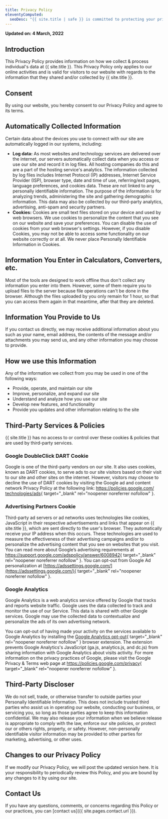 ```yaml
---
title: Privacy Policy
eleventyComputed:
  seoDesc: "{{ site.title | safe }} is committed to protecting your privacy. This Privacy Policy describes how we collect, use and share information about you when you use our website."
---
```


**Updated on: 4 March, 2022**

## Introduction

This Privacy Policy provides information on how we collect & process individual's data at {{ site.title }}. This Privacy Policy only applies to our online activities and is valid for visitors to our website with regards to the information that they shared and/or collected by {{ site.title }}.

## Consent

By using our website, you hereby consent to our Privacy Policy and agree to its terms.

## Automatically Collected Information

Certain data about the devices you use to connect with our site are automatically logged in our systems, including:

-	**Log data:** As most websites and technology services are delivered over the internet, our servers automatically collect data when you access or use our site and record it in log files. All hosting companies do this and are a part of the hosting service's analytics. The information collected by log files includes Internet Protocol (IP) addresses, Internet Service Provider (ISP), browser type, date and time of use, referring/exit pages, language preferences, and cookies data. These are not linked to any personally identifiable information. The purpose of the information is for analyzing trends, administering the site and gathering demographic information. This data may also be collected by our third-party analytics, advertising, anti-spam and security partners.
-	**Cookies:** Cookies are small text files stored on your device and used by web browsers. We use cookies to personalize the content that you see on our website and save your preferences. You can disable the use of cookies from your web browser's settings. However, if you disable Cookies, you may not be able to access some functionality on our website correctly or at all. We never place Personally Identifiable Information in Cookies.

## Information You Enter in Calculators, Converters, etc.

Most of the tools are designed to work offline thus don't collect any information you enter into them. However, some of them require you to upload files to the server because file operations can't be done in the browser. Although the files uploaded by you only remain for 1 hour, so that you can access them again in that meantime, after that they are deleted.

## Information You Provide to Us

If you contact us directly, we may receive additional information about you such as your name, email address, the contents of the message and/or attachments you may send us, and any other information you may choose to provide.

## How we use this Information

Any of the information we collect from you may be used in one of the following ways:

-	Provide, operate, and maintain our site
-	Improve, personalize, and expand our site
-	Understand and analyze how you use our site
-	Develop new features, and functionality
-	Provide you updates and other information relating to the site

## Third-Party Services & Policies

{{ site.title }} has no access to or control over these cookies & policies that are used by third-party services.

### Google DoubleClick DART Cookie

Google is one of the third-party vendors on our site. It also uses cookies, known as DART cookies, to serve ads to our site visitors based on their visit to our site and other sites on the internet. However, visitors may choose to decline the use of DART cookies by visiting the Google ad and content network Privacy Policy at the following link: [https://policies.google.com/<wbr>technologies/<wbr>ads](https://policies.google.com/technologies/ads){ target="_blank" rel="noopener noreferrer nofollow" }.

### Advertising Partners Cookie

Third-party ad servers or ad networks uses technologies like cookies, JavaScript in their respective advertisements and links that appear on {{ site.title }}, which are sent directly to the user's browser. They automatically receive your IP address when this occurs. These technologies are used to measure the effectiveness of their advertising campaigns and/or to personalize the advertising content that you see on websites that you visit. You can read more about Google’s advertising requirements at [https://support.google.com/<wbr>adspolicy/<wbr>answer/<wbr>6008942](https://support.google.com/adspolicy/answer/6008942){ target="_blank" rel="noopener noreferrer nofollow" }. You can opt-out from Google Ad personalization at [https://adssettings.google.com/](https://adssettings.google.com/){ target="_blank" rel="noopener noreferrer nofollow" }.

### Google Analytics

Google Analytics is a web analytics service offered by Google that tracks and reports website traffic. Google uses the data collected to track and monitor the use of our Service. This data is shared with other Google services. Google may use the collected data to contextualize and personalize the ads of its own advertising network.

You can opt-out of having made your activity on the services available to Google Analytics by installing the [Google Analytics opt-out](https://chrome.google.com/webstore/detail/google-analytics-opt-out/fllaojicojecljbmefodhfapmkghcbnh){ target="_blank" rel="noopener noreferrer nofollow" } browser extension. The extension prevents Google Analytics's JavaScript (ga.js, analytics.js, and dc.js) from sharing information with Google Analytics about visits activity. For more information on the privacy practices of Google, please visit the Google Privacy & Terms web page at [https://policies.google.com/<wbr>privacy](https://policies.google.com/privacy){ target="_blank" rel="noopener noreferrer nofollow" }.

## Third-Party Discloser

We do not sell, trade, or otherwise transfer to outside parties your Personally Identifiable Information. This does not include trusted third parties who assist us in operating our website, conducting our business, or servicing you, so long as those parties agree to keep this information confidential. We may also release your information when we believe release is appropriate to comply with the law, enforce our site policies, or protect our or others rights, property, or safety. However, non-personally identifiable visitor information may be provided to other parties for marketing, advertising, or other uses.

## Changes to our Privacy Policy

If we modify our Privacy Policy, we will post the updated version here. It is your responsibility to periodically review this Policy, and you are bound by any changes to it by using our site.

## Contact Us

If you have any questions, comments, or concerns regarding this Policy or our practices, you can [contact us]({{ site.pages.contact.url }}).
